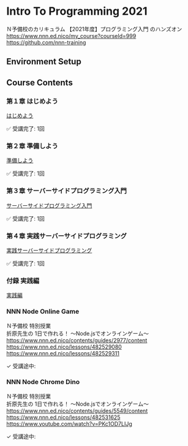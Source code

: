 # Intro To Programming 2021

Ｎ予備校のカリキュラム 【2021年度】プログラミング入門 のハンズオン  
https://www.nnn.ed.nico/my_course?courseId=999  
https://github.com/nnn-training  


## Environment Setup


## Course Contents


### 第１章 はじめよう

[はじめよう](./chap1/)  

✅ 受講完了: 1回  


### 第２章 準備しよう

[準備しよう](./chap2/)  

✅ 受講完了: 1回  


### 第３章 サーバーサイドプログラミング入門

[サーバーサイドプログラミング入門](./chap3/)  

✅ 受講完了: 1回  


### 第４章 実践サーバーサイドプログラミング

[実践サーバーサイドプログラミング](./chap4/)  

✅ 受講完了: 1回  
 

### 付録 実践編

[実践編](./practice/)  


### NNN Node Online Game

Ｎ予備校 特別授業  
折原先生の 1日で作れる！ 〜Node.jsでオンラインゲーム〜  
https://www.nnn.ed.nico/contents/guides/2977/content  
https://www.nnn.ed.nico/lessons/482529080  
https://www.nnn.ed.nico/lessons/482529311  

✓ 受講途中:  


### NNN Node Chrome Dino

Ｎ予備校 特別授業  
折原先生の 1日で作れる！ 〜Node.jsでオンラインゲーム〜  
https://www.nnn.ed.nico/contents/guides/5549/content  
https://www.nnn.ed.nico/lessons/482531625  
https://www.youtube.com/watch?v=PKc1OD7LIJg  

✓ 受講途中:  

